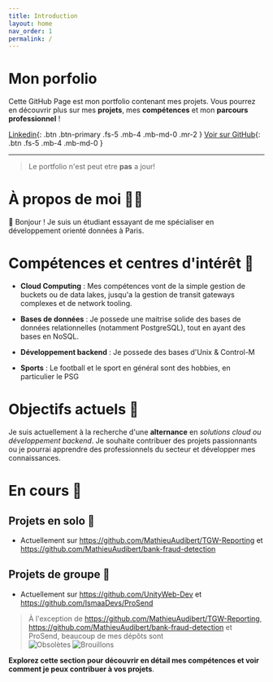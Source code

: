 ```yaml
---
title: Introduction
layout: home
nav_order: 1
permalink: /
---
```


# Mon porfolio

Cette GitHub Page est mon portfolio contenant mes projets. 
Vous pourrez en découvrir plus sur mes **projets**, mes **compétences** et mon **parcours professionnel** !

[Linkedin](https://www.linkedin.com/in/mathieu-audibert-2b4763252/){: .btn .btn-primary .fs-5 .mb-4 .mb-md-0 .mr-2 }
[Voir sur GitHub](https://github.com/MathieuAudibert){: .btn .fs-5 .mb-4 .mb-md-0 }

---
> Le portfolio n'est peut etre **pas** a jour!

# À propos de moi 🙋‍♂️
👋 Bonjour ! Je suis un étudiant essayant de me spécialiser en développement orienté données à Paris.

# Compétences et centres d'intérêt 💭
- **Cloud Computing** : Mes compétences vont de la simple gestion de buckets ou de data lakes, jusqu'a la gestion de transit gateways complexes et de network tooling.

- **Bases de données** : Je possede une maitrise solide des bases de données relationnelles (notamment PostgreSQL), tout en ayant des bases en NoSQL.

- **Développement backend** : Je possede des bases d'Unix & Control-M

- **Sports** : Le football et le sport en général sont des hobbies, en particulier le PSG

# Objectifs actuels 🎯
Je suis actuellement à la recherche d'une **alternance** en *solutions cloud ou développement backend*. Je souhaite contribuer des projets passionnants ou je pourrai apprendre des professionnels du secteur et développer mes connaissances.

# En cours 🧱
## Projets en solo 🧨
- Actuellement sur https://github.com/MathieuAudibert/TGW-Reporting et https://github.com/MathieuAudibert/bank-fraud-detection

## Projets de groupe 🔌
- Actuellement sur https://github.com/UnityWeb-Dev et https://github.com/IsmaaDevs/ProSend

> À l'exception de https://github.com/MathieuAudibert/TGW-Reporting, https://github.com/MathieuAudibert/bank-fraud-detection et ProSend, beaucoup de mes dépôts sont <br />
>![Obsolètes](https://img.shields.io/badge/State-Outdated-red?style=plastic) ![Brouillons](https://img.shields.io/badge/Stage-Draft-orange?style=plastic) 

**Explorez cette section pour découvrir en détail mes compétences et voir comment je peux contribuer à vos projets**.

[Just the Docs]: https://just-the-docs.github.io/just-the-docs/
[GitHub Pages]: https://docs.github.com/en/pages
[README]: https://github.com/just-the-docs/just-the-docs-template/blob/main/README.md
[Jekyll]: https://jekyllrb.com
[GitHub Pages / Actions workflow]: https://github.blog/changelog/2022-07-27-github-pages-custom-github-actions-workflows-beta/
[use this template]: https://github.com/just-the-docs/just-the-docs-template/generate
